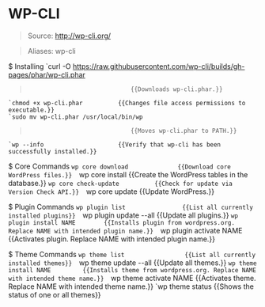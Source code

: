 # WP-CLI

> Source: http://wp-cli.org/

> Aliases: wp-cli

$ Installing
    `curl -O https://raw.githubusercontent.com/wp-cli/builds/gh-pages/phar/wp-cli.phar
>                                  {{Downloads wp-cli.phar.}} 
    `chmod +x wp-cli.phar          {{Changes file access permissions to executable.}} 
    `sudo mv wp-cli.phar /usr/local/bin/wp
>                                  {{Moves wp-cli.phar to PATH.}} 
    `wp --info                     {{Verify that wp-cli has been successfully installed.}} 

$ Core Commands
    `wp core download              {{Download core WordPress files.}} 
    `wp core install               {{Create the WordPress tables in the database.}} 
    `wp core check-update          {{Check for update via Version Check API.}} 
    `wp core update                {{Update WordPress.}} 

$ Plugin Commands
    `wp plugin list                {{List all currently installed plugins}} 
    `wp plugin update --all        {{Update all plugins.}} 
    `wp plugin install NAME        {{Installs plugin from wordpress.org. Replace NAME with intended plugin name.}} 
    `wp plugin activate NAME       {{Activates plugin. Replace NAME with intended plugin name.}} 

$ Theme Commands
    `wp theme list                 {{List all currently installed themes}} 
    `wp theme update --all         {{Update all themes.}} 
    `wp theme install NAME         {{Installs theme from wordpress.org. Replace NAME with intended theme name.}} 
    `wp theme activate NAME        {{Activates theme. Replace NAME with intended theme name.}} 
    `wp theme status               {{Shows the status of one or all themes}} 

